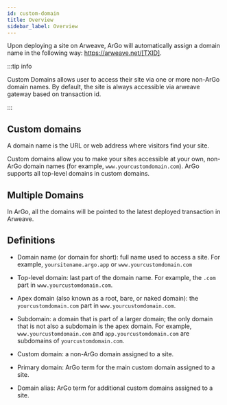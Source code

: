 ```yaml
---
id: custom-domain
title: Overview
sidebar_label: Overview
---
```


Upon deploying a site on Arweave, ArGo will automatically assign a domain name in the following way: https://arweave.net/[TXID].

:::tip info

Custom Domains allows user to access their site via one or more non-ArGo domain names. By default, the site is always accessible via arweave gateway based on transaction id.

:::

## Custom domains

A domain name is the URL or web address where visitors find your site.

Custom domains allow you to make your sites accessible at your own, non-ArGo domain names (for example, `www.yourcustomdomain.com`). ArGo supports all top-level domains in custom domains.

## Multiple Domains

In ArGo, all the domains will be pointed to the latest deployed transaction in Arweave.

## Definitions

- Domain name (or domain for short): full name used to access a site. For example, `yoursitename.argo.app` or `www.yourcustomdomain.com`

- Top-level domain: last part of the domain name. For example, the `.com` part in `www.yourcustomdomain.com`.

- Apex domain (also known as a root, bare, or naked domain): the `yourcustomdomain.com` part in `www.yourcustomdomain.com`.

- Subdomain: a domain that is part of a larger domain; the only domain that is not also a subdomain is the apex domain. For example, `www.yourcustomdomain.com` and `app.yourcustomdomain.com` are subdomains of `yourcustomdomain.com`.

- Custom domain: a non-ArGo domain assigned to a site.

- Primary domain: ArGo term for the main custom domain assigned to a site.

- Domain alias: ArGo term for additional custom domains assigned to a site.
